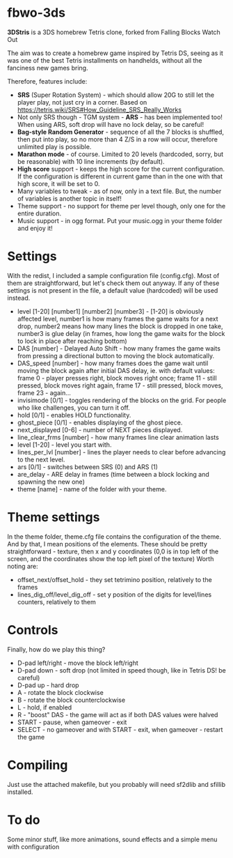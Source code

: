 # fbwo-3ds

<b>3DStris</b> is a 3DS homebrew Tetris clone, forked from Falling Blocks Watch Out

The aim was to create a homebrew game inspired by Tetris DS, seeing as it was one of the best Tetris installments on handhelds, without all the fanciness new games bring.

Therefore, features include:
* <b>SRS</b> (Super Rotation System) - which should allow 20G to still let the player play, not just cry in a corner. Based on https://tetris.wiki/SRS#How_Guideline_SRS_Really_Works
* Not only SRS though - TGM system - <b>ARS</b> - has been implemented too! When using ARS, soft drop will have no lock delay, so be careful!
* <b>Bag-style Random Generator</b> - sequence of all the 7 blocks is shuffled, then put into play, so no more than 4 Z/S in a row will occur, therefore unlimited play is possible.
* <b>Marathon mode</b> - of course. Limited to 20 levels (hardcoded, sorry, but be reasonable) with 10 line increments (by default).
* <b>High score</b> support - keeps the high score for the current configuration. If the configuration is different in current game than in the one with that high score, it will be set to 0.
* Many variables to tweak - as of now, only in a text file. But, the number of variables is another topic in itself!
* Theme support - no support for theme per level though, only one for the entire duration.
* Music support - in ogg format. Put your music.ogg in your theme folder and enjoy it!

# Settings

With the redist, I included a sample configuration file (config.cfg).
Most of them are straightforward, but let's check them out anyway.
If any of these settings is not present in the file, a default value (hardcoded) will be used instead.
* level [1-20] [number1] [number2] [number3] - [1-20] is obviously affected level, number1 is how many frames the game waits for a next drop, number2 means how many lines the block is dropped in one take, number3 is glue delay (in frames, how long the game waits for the block to lock in place after reaching bottom) 
* DAS [number] - Delayed Auto Shift - how many frames the game waits from pressing a directional button to moving the block automatically.
* DAS_speed [number] - how many frames does the game wait until moving the block again after initial DAS delay, ie. with default values: frame 0 - player presses right, block moves right once; frame 11 - still pressed, block moves right again, frame 17 - still pressed, block moves, frame 23 - again...
* invisimode [0/1] - toggles rendering of the blocks on the grid. For people who like challenges, you can turn it off.
* hold [0/1] - enables HOLD functionality.
* ghost_piece [0/1] - enables displaying of the ghost piece.
* next_displayed [0-6] - number of NEXT pieces displayed.
* line_clear_frms [number] - how many frames line clear animation lasts
* level [1-20] - level you start with.
* lines_per_lvl [number] - lines the player needs to clear before advancing to the next level.
* ars [0/1] - switches between SRS (0) and ARS (1)
* are_delay - ARE delay in frames (time between a block locking and spawning the new one)
* theme [name] - name of the folder with your theme.

# Theme settings
In the theme folder, theme.cfg file contains the configuration of the theme. And by that, I mean positions of the elements. These should be pretty straightforward - texture, then x and y coordinates (0,0 is in top left of the screen, and the coordinates show the top left pixel of the texture)
Worth noting are:
* offset_next/offset_hold - they set tetrimino position, relatively to the frames
* lines_dig_off/level_dig_off - set y position of the digits for level/lines counters, relatively to them

# Controls
Finally, how do we play this thing?
* D-pad left/right - move the block left/right
* D-pad down - soft drop (not limited in speed though, like in Tetris DS! be careful)
* D-pad up - hard drop
* A - rotate the block clockwise
* B - rotate the block counterclockwise
* L - hold, if enabled
* R - "boost" DAS - the game will act as if both DAS values were halved
* START - pause, when gameover - exit
* SELECT - no gameover and with START - exit, when gameover - restart the game

# Compiling
Just use the attached makefile, but you probably will need sf2dlib and sfillib installed.

# To do
Some minor stuff, like more animations, sound effects and a simple menu with configuration

